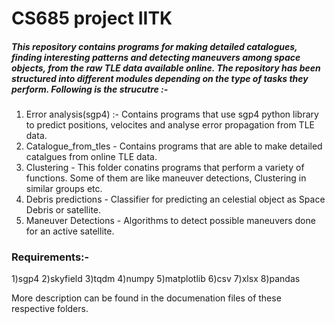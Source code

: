 # CS685 project IITK

##### This repository contains programs for making detailed catalogues, finding interesting patterns and detecting maneuvers among space objects, from the raw TLE data available online. The repository has been structured into different modules depending on the type of tasks they perform. Following is the strucutre :-
1) Error analysis(sgp4) :-  Contains programs that use sgp4 python library to predict positions, velocites and analyse error propagation from TLE data. 
2) Catalogue_from_tles - Contains programs that are able to make detailed catalgues from online TLE data.
3) Clustering - This folder conatins programs that perform a variety of functions. Some of them are like maneuver detections, Clustering in similar groups etc.
4) Debris predictions - Classifier for predicting an celestial object as Space Debris or satellite.
5) Maneuver Detections - Algorithms to detect possible maneuvers done for an active satellite.


### Requirements:-
1)sgp4
2)skyfield
3)tqdm
4)numpy
5)matplotlib
6)csv
7)xlsx
8)pandas

More description can be found in the documenation files of these respective folders. 





